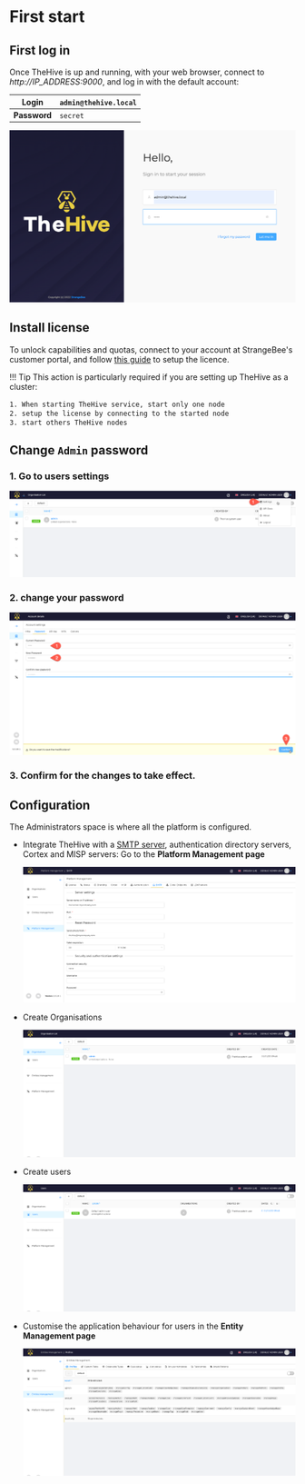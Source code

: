 # First start


## First log in

Once TheHive is up and running, with your web browser, connect to *http://IP_ADDRESS:9000*, and log in with the default account: 

| **Login**    | `admin@thehive.local` |
|--------------|-----------------------|
| **Password** | `secret`              |

![](./images/first-start-login.png)

## Install license

To unlock capabilities and quotas, connect to your account at StrangeBee's customer portal, and follow [this guide](../setup/installation/license.md) to setup the licence.

!!! Tip
    This action is particularly required if you are setting up TheHive as a cluster: 
    
    1. When starting TheHive service, start only one node
    2. setup the license by connecting to the started node
    3. start others TheHive nodes


## Change `Admin` password

### 1. Go to users settings

![](./images/first-start-change-user-settings.png)

### 2. change your password

![](./images/first-start-change-password.png)

### 3. Confirm for the changes to take effect.

## Configuration

The Administrators space is where all the platform is configured.

* Integrate TheHive with a [SMTP server](./smtp.md), authentication directory servers, Cortex and MISP servers: Go to the **Platform Management page**

    ![](./images/first-start-platform-management.png)

* Create Organisations

    ![](./images/first-start-organisations.png)

* Create users

    ![](./images/first-start-users.png)

* Customise the application behaviour for users in the **Entity Management page**

    ![](./images/first-start-entities-management.png)